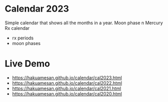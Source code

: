 # Calendar 2023

Simple calendar that shows all the months in a year. 
Moon phase n Mercury Rx calendar

- rx periods 
- moon phases

# Live Demo
- https://hakuamesan.github.io/calendar/cal2023.html
- https://hakuamesan.github.io/calendar/cal2022.html
- https://hakuamesan.github.io/calendar/cal2021.html
- https://hakuamesan.github.io/calendar/cal2020.html

